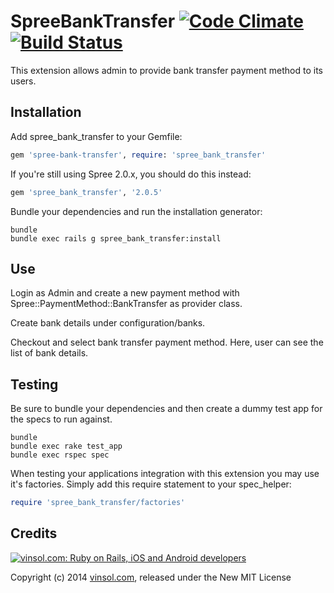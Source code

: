 SpreeBankTransfer [![Code Climate](https://codeclimate.com/github/vinsol/spree_bank_transfer.png)](https://codeclimate.com/github/vinsol/spree_bank_transfer) [![Build Status](https://travis-ci.org/vinsol/spree_bank_transfer.png?branch=master)](https://travis-ci.org/vinsol/spree_bank_transfer)
=================

This extension allows admin to provide bank transfer payment method to its users.


Installation
------------

Add spree_bank_transfer to your Gemfile:

```ruby
gem 'spree-bank-transfer', require: 'spree_bank_transfer'
```
If you're still using Spree 2.0.x, you should do this instead:

```ruby
gem 'spree_bank_transfer', '2.0.5'
```

Bundle your dependencies and run the installation generator:

```shell
bundle
bundle exec rails g spree_bank_transfer:install
```

Use
-------------
Login as Admin and create a new payment method with Spree::PaymentMethod::BankTransfer as provider class.

Create bank details under configuration/banks.

Checkout and select bank transfer payment method. Here, user can see the list of bank details.

Testing
-------

Be sure to bundle your dependencies and then create a dummy test app for the specs to run against.

```shell
bundle
bundle exec rake test_app
bundle exec rspec spec
```

When testing your applications integration with this extension you may use it's factories.
Simply add this require statement to your spec_helper:

```ruby
require 'spree_bank_transfer/factories'
```

Credits
-------

[![vinsol.com: Ruby on Rails, iOS and Android developers](http://vinsol.com/vin_logo.png "Ruby on Rails, iOS and Android developers")](http://vinsol.com)

Copyright (c) 2014 [vinsol.com](http://vinsol.com "Ruby on Rails, iOS and Android developers"), released under the New MIT License
